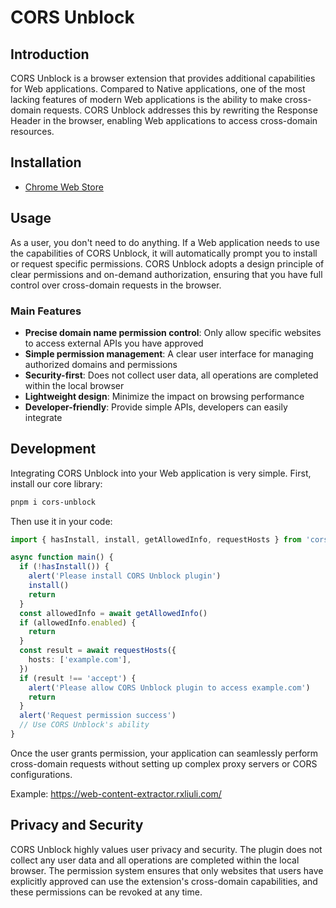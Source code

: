 # CORS Unblock

## Introduction

CORS Unblock is a browser extension that provides additional capabilities for Web applications. Compared to Native applications, one of the most lacking features of modern Web applications is the ability to make cross-domain requests. CORS Unblock addresses this by rewriting the Response Header in the browser, enabling Web applications to access cross-domain resources.

## Installation

- [Chrome Web Store](https://chromewebstore.google.com/detail/odkadbffomicljkjfepnggiibcjmkogc)
<!-- - [Firefox Add-ons](https://addons.mozilla.org/en-US/firefox/addon/cors-unblock/)
- [Edge Add-ons](https://microsoftedge.microsoft.com/addons/detail/cors-unblock/hjgjgjgjgjgjgjgjgjgjgjgjgjgjgjgj)
- [Safari Web Extensions](https://developer.apple.com/safari/extensions/) -->

## Usage

As a user, you don't need to do anything. If a Web application needs to use the capabilities of CORS Unblock, it will automatically prompt you to install or request specific permissions. CORS Unblock adopts a design principle of clear permissions and on-demand authorization, ensuring that you have full control over cross-domain requests in the browser.

### Main Features

- **Precise domain name permission control**: Only allow specific websites to access external APIs you have approved
- **Simple permission management**: A clear user interface for managing authorized domains and permissions
- **Security-first**: Does not collect user data, all operations are completed within the local browser
- **Lightweight design**: Minimize the impact on browsing performance
- **Developer-friendly**: Provide simple APIs, developers can easily integrate

## Development

Integrating CORS Unblock into your Web application is very simple. First, install our core library:

```bash
pnpm i cors-unblock
```

Then use it in your code:

```ts
import { hasInstall, install, getAllowedInfo, requestHosts } from 'cors-unblock'

async function main() {
  if (!hasInstall()) {
    alert('Please install CORS Unblock plugin')
    install()
    return
  }
  const allowedInfo = await getAllowedInfo()
  if (allowedInfo.enabled) {
    return
  }
  const result = await requestHosts({
    hosts: ['example.com'],
  })
  if (result !== 'accept') {
    alert('Please allow CORS Unblock plugin to access example.com')
    return
  }
  alert('Request permission success')
  // Use CORS Unblock's ability
}
```

Once the user grants permission, your application can seamlessly perform cross-domain requests without setting up complex proxy servers or CORS configurations.

Example: <https://web-content-extractor.rxliuli.com/>

## Privacy and Security

CORS Unblock highly values user privacy and security. The plugin does not collect any user data and all operations are completed within the local browser. The permission system ensures that only websites that users have explicitly approved can use the extension's cross-domain capabilities, and these permissions can be revoked at any time.
